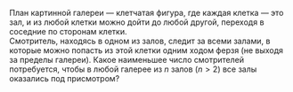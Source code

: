 План картинной галереи — клетчатая фигура, 
где каждая клетка — это зал, и из любой клетки можно дойти до любой другой,
переходя в соседние по сторонам клетки.  
Смотритель, находясь в одном из залов, следит за всеми залами, 
в которые можно попасть из этой клетки одним ходом ферзя
(не выходя за пределы галереи).
Какое наименьшее число смотрителей потребуется, 
чтобы в любой галерее из $n$ залов ($n > 2$) все залы оказались под присмотром?